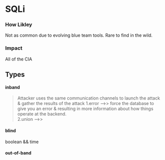 # SQLi

### How Likley
Not as common due to evolving blue team tools. Rare to find in the wild.

### Impact
All of the CIA 

## Types

#### inband
  > Attacker uses the same communication channels to launch the attack & gather the results of the attack
  > 1.error -->> force the database to give you an error & resulting in more information about how things operate at the backend.  
  > 2.union -->> 
  
      

#### blind
  boolean && time    


#### out-of-band

 
